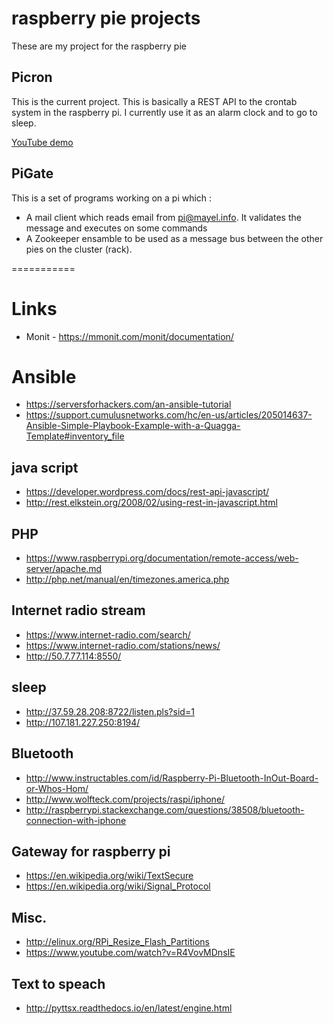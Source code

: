 # raspberry pie projects
These are my project for the raspberry pie

## Picron
This is the current project. This is basically a REST API to the crontab system in the raspberry pi. I currently use it as an alarm clock and to go to sleep.

[YouTube demo](https://youtu.be/hJEf7LCYN3s)

## PiGate

This is a set of programs working on a pi which :
- A mail client which reads email from pi@mayel.info. It validates the message and executes on some commands
- A Zookeeper ensamble to be used as a message bus between the other pies on the cluster (rack).

===========

# Links
* Monit - https://mmonit.com/monit/documentation/

# Ansible
* https://serversforhackers.com/an-ansible-tutorial
* https://support.cumulusnetworks.com/hc/en-us/articles/205014637-Ansible-Simple-Playbook-Example-with-a-Quagga-Template#inventory_file

## java script
* https://developer.wordpress.com/docs/rest-api-javascript/
* http://rest.elkstein.org/2008/02/using-rest-in-javascript.html

## PHP
* https://www.raspberrypi.org/documentation/remote-access/web-server/apache.md
* http://php.net/manual/en/timezones.america.php

## Internet radio stream
- https://www.internet-radio.com/search/
- https://www.internet-radio.com/stations/news/
- http://50.7.77.114:8550/
## sleep
- http://37.59.28.208:8722/listen.pls?sid=1
- http://107.181.227.250:8194/

## Bluetooth
- http://www.instructables.com/id/Raspberry-Pi-Bluetooth-InOut-Board-or-Whos-Hom/
- http://www.wolfteck.com/projects/raspi/iphone/
- http://raspberrypi.stackexchange.com/questions/38508/bluetooth-connection-with-iphone

## Gateway for raspberry pi
- https://en.wikipedia.org/wiki/TextSecure
- https://en.wikipedia.org/wiki/Signal_Protocol

## Misc.
- http://elinux.org/RPi_Resize_Flash_Partitions
- https://www.youtube.com/watch?v=R4VovMDnsIE

## Text to speach
- http://pyttsx.readthedocs.io/en/latest/engine.html
